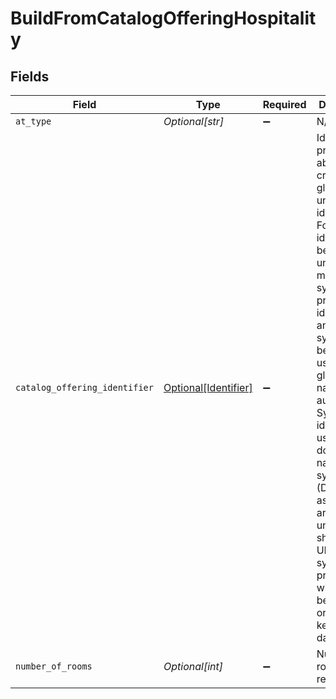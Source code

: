 # BuildFromCatalogOfferingHospitality


## Fields

| Field                                                                                                                                                                                                                                                                                                                                                                                                                               | Type                                                                                                                                                                                                                                                                                                                                                                                                                                | Required                                                                                                                                                                                                                                                                                                                                                                                                                            | Description                                                                                                                                                                                                                                                                                                                                                                                                                         | Example                                                                                                                                                                                                                                                                                                                                                                                                                             |
| ----------------------------------------------------------------------------------------------------------------------------------------------------------------------------------------------------------------------------------------------------------------------------------------------------------------------------------------------------------------------------------------------------------------------------------- | ----------------------------------------------------------------------------------------------------------------------------------------------------------------------------------------------------------------------------------------------------------------------------------------------------------------------------------------------------------------------------------------------------------------------------------- | ----------------------------------------------------------------------------------------------------------------------------------------------------------------------------------------------------------------------------------------------------------------------------------------------------------------------------------------------------------------------------------------------------------------------------------- | ----------------------------------------------------------------------------------------------------------------------------------------------------------------------------------------------------------------------------------------------------------------------------------------------------------------------------------------------------------------------------------------------------------------------------------- | ----------------------------------------------------------------------------------------------------------------------------------------------------------------------------------------------------------------------------------------------------------------------------------------------------------------------------------------------------------------------------------------------------------------------------------- |
| `at_type`                                                                                                                                                                                                                                                                                                                                                                                                                           | *Optional[str]*                                                                                                                                                                                                                                                                                                                                                                                                                     | :heavy_minus_sign:                                                                                                                                                                                                                                                                                                                                                                                                                  | N/A                                                                                                                                                                                                                                                                                                                                                                                                                                 | BuildFromCatalogOfferingHospitality                                                                                                                                                                                                                                                                                                                                                                                                 |
| `catalog_offering_identifier`                                                                                                                                                                                                                                                                                                                                                                                                       | [Optional[Identifier]](../../models/shared/identifier.md)                                                                                                                                                                                                                                                                                                                                                                           | :heavy_minus_sign:                                                                                                                                                                                                                                                                                                                                                                                                                  | Identifier provides the ability to create a globally unique identifier. For the identifier to be globally unique it must have a system provided identifier and the system must be identified using a global naming authority. System identification uses the domain naming system (DNS) to assure they are globally unique and should be an URL. The system provided ID will typically be a primary or surrogate key in a database. |                                                                                                                                                                                                                                                                                                                                                                                                                                     |
| `number_of_rooms`                                                                                                                                                                                                                                                                                                                                                                                                                   | *Optional[int]*                                                                                                                                                                                                                                                                                                                                                                                                                     | :heavy_minus_sign:                                                                                                                                                                                                                                                                                                                                                                                                                  | Number of rooms required.                                                                                                                                                                                                                                                                                                                                                                                                           | 1                                                                                                                                                                                                                                                                                                                                                                                                                                   |